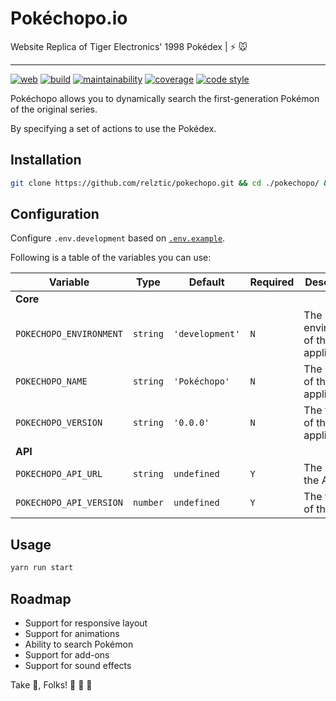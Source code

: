 # Pokéchopo.io

Website Replica of Tiger Electronics' 1998 Pokédex | ⚡️ 🐭

---

[![web](https://img.shields.io/website-up-down-green-red/https/relztic.github.io/pokechopo.svg?label=web&style=flat-square)](https://relztic.github.io/pokechopo/)
[![build](https://img.shields.io/travis/relztic/pokechopo/master.svg?style=flat-square)](https://travis-ci.org/relztic/pokechopo/)
[![maintainability](https://img.shields.io/codeclimate/maintainability/relztic/pokechopo.svg?style=flat-square)](https://codeclimate.com/github/relztic/pokechopo/maintainability/)
[![coverage](https://img.shields.io/codeclimate/c/relztic/pokechopo.svg?style=flat-square)](https://codeclimate.com/github/relztic/pokechopo/test_coverage/)
[![code style](https://img.shields.io/badge/code_style-prettier-ff69b4.svg?style=flat-square)](https://github.com/prettier/prettier/)

Pokéchopo allows you to dynamically search the first-generation Pokémon of the original series.

By specifying a set of actions to use the Pokédex.

## Installation

```sh
git clone https://github.com/relztic/pokechopo.git && cd ./pokechopo/ && yarn install
```

## Configuration

Configure `.env.development` based on [`.env.example`](https://github.com/relztic/pokechopo/blob/master/.env.example).

Following is a table of the variables you can use:

| Variable | Type | Default | Required | Description |
| --- | --- | --- | --- | --- |
| **Core** | | | | |
| `POKECHOPO_ENVIRONMENT` | `string` | `'development'` | `N` | The environment of the application. |
| `POKECHOPO_NAME` | `string` | `'Pokéchopo'` | `N` | The name of the application. |
| `POKECHOPO_VERSION` | `string` | `'0.0.0'` | `N` | The version of the application. |
| **API** | | | | |
| `POKECHOPO_API_URL` | `string` | `undefined` | `Y` | The URL of the API. |
| `POKECHOPO_API_VERSION` | `number` | `undefined` | `Y` | The version of the API. |

## Usage

```sh
yarn run start
```

## Roadmap

  - Support for responsive layout
  - Support for animations
  - Ability to search Pokémon
  - Support for add-ons
  - Support for sound effects

Take 🍰, Folks! 🌮 🐴 💨
